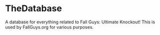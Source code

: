 # TheDatabase
A database for everything related to Fall Guys: Ultimate Knockout! This is used by FallGuys.org for various purposes.
